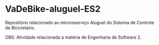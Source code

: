 # VaDeBike-aluguel-ES2

Repositório relacionado ao microsserviço Aluguel do Sistema de Controle de Bicicletário.

OBS: Atividade relacionada a matéria de Engenharia de Software 2.